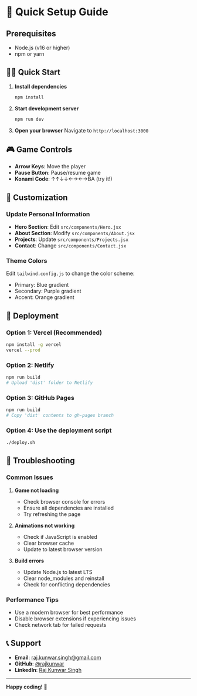 # 🚀 Quick Setup Guide

## Prerequisites
- Node.js (v16 or higher)
- npm or yarn

## 🏃‍♂️ Quick Start

1. **Install dependencies**
   ```bash
   npm install
   ```

2. **Start development server**
   ```bash
   npm run dev
   ```

3. **Open your browser**
   Navigate to `http://localhost:3000`

## 🎮 Game Controls

- **Arrow Keys**: Move the player
- **Pause Button**: Pause/resume game
- **Konami Code**: ↑↑↓↓←→←→BA (try it!)

## 🎨 Customization

### Update Personal Information
- **Hero Section**: Edit `src/components/Hero.jsx`
- **About Section**: Modify `src/components/About.jsx`
- **Projects**: Update `src/components/Projects.jsx`
- **Contact**: Change `src/components/Contact.jsx`

### Theme Colors
Edit `tailwind.config.js` to change the color scheme:
- Primary: Blue gradient
- Secondary: Purple gradient
- Accent: Orange gradient



## 🚀 Deployment

### Option 1: Vercel (Recommended)
```bash
npm install -g vercel
vercel --prod
```

### Option 2: Netlify
```bash
npm run build
# Upload 'dist' folder to Netlify
```

### Option 3: GitHub Pages
```bash
npm run build
# Copy 'dist' contents to gh-pages branch
```

### Option 4: Use the deployment script
```bash
./deploy.sh
```

## 🐛 Troubleshooting

### Common Issues

1. **Game not loading**
   - Check browser console for errors
   - Ensure all dependencies are installed
   - Try refreshing the page

2. **Animations not working**
   - Check if JavaScript is enabled
   - Clear browser cache
   - Update to latest browser version

3. **Build errors**
   - Update Node.js to latest LTS
   - Clear node_modules and reinstall
   - Check for conflicting dependencies

### Performance Tips
- Use a modern browser for best performance
- Disable browser extensions if experiencing issues
- Check network tab for failed requests

## 📞 Support

- **Email**: raj.kunwar.singh@gmail.com
- **GitHub**: [@rajkunwar](https://github.com/rajkunwar)
- **LinkedIn**: [Raj Kunwar Singh](https://linkedin.com/in/rajkunwarsingh)

---

**Happy coding! 🎉** 